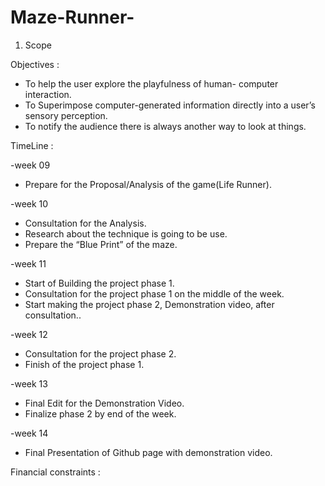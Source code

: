 # Maze-Runner-

1. Scope

Objectives :

- To help the user explore the playfulness of human- computer interaction.
- To Superimpose computer-generated information directly into a user’s sensory perception.
- To notify the audience there is always another way to look at things.

TimeLine :

-week 09
- Prepare for the Proposal/Analysis of the game(Life Runner).

-week 10
- Consultation for the Analysis.
- Research about the technique is going to be use.
- Prepare the “Blue Print” of the maze.

-week 11 
- Start of Building the project phase 1.
- Consultation for the project phase 1 on the middle of the week.
- Start making the project phase 2, Demonstration video, after consultation..

-week 12
- Consultation for the project phase 2.
- Finish of the project phase 1.

-week 13
- Final Edit for the Demonstration Video.
- Finalize phase 2 by end of the week.

-week 14
- Final Presentation of Github page with demonstration video.


Financial constraints : 
